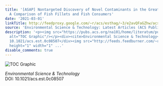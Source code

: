 ```yaml
---
title: '[ASAP] Nontargeted Discovery of Novel Contaminants in the Great Lakes Region:
  A Comparison of Fish Fillets and Fish Consumers'
date: '2021-03-01'
linkTitle: http://feedproxy.google.com/~r/acs/esthag/~3/e2avQFaGZhw/acs.est.0c08507
source: 'Environmental Science & Technology: Latest Articles (ACS Publications)'
description: '<p><img src="https://pubs.acs.org/na101/home/literatum/publisher/achs/journals/content/esthag/0/esthag.ahead-of-print/acs.est.0c08507/20210301/images/medium/es0c08507_0006.gif"
  alt="TOC Graphic"/></p><div><cite>Environmental Science & Technology</cite></div><div>DOI:
  10.1021/acs.est.0c08507</div><img src="http://feeds.feedburner.com/~r/acs/esthag/~4/e2avQFaGZhw"
  height="1" width="1" ...'
disable_comments: true
---
```

<p><img src="https://pubs.acs.org/na101/home/literatum/publisher/achs/journals/content/esthag/0/esthag.ahead-of-print/acs.est.0c08507/20210301/images/medium/es0c08507_0006.gif" alt="TOC Graphic"/></p><div><cite>Environmental Science & Technology</cite></div><div>DOI: 10.1021/acs.est.0c08507</div><img src="http://feeds.feedburner.com/~r/acs/esthag/~4/e2avQFaGZhw" height="1" width="1" ...